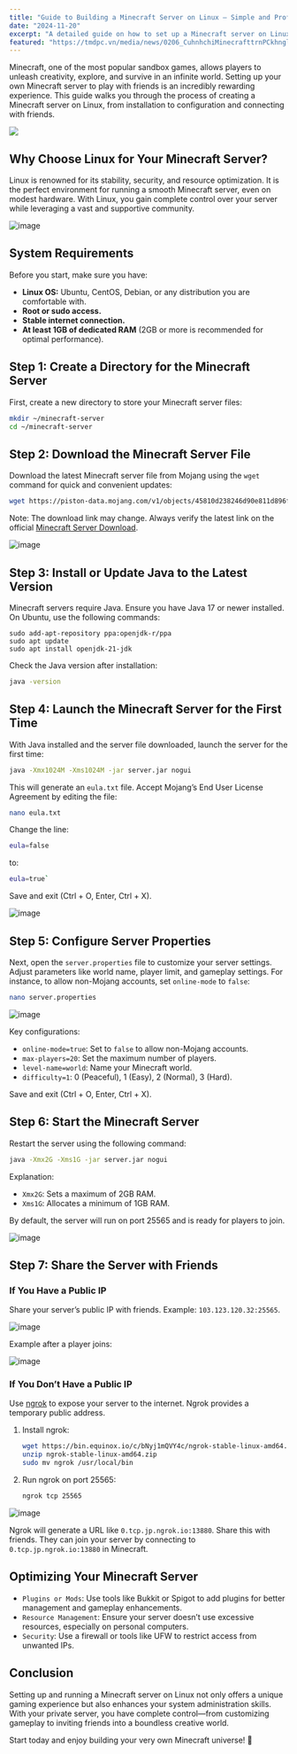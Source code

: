 ```yaml
---
title: "Guide to Building a Minecraft Server on Linux – Simple and Professional"
date: "2024-11-20"
excerpt: "A detailed guide on how to set up a Minecraft server on Linux, tailored for both beginners and professionals"
featured: "https://tmdpc.vn/media/news/0206_CuhnhchiMinecrafttrnPCkhnglogitlag1.jpg"
---
```


Minecraft, one of the most popular sandbox games, allows players to unleash creativity, explore, and survive in an infinite world. Setting up your own Minecraft server to play with friends is an incredibly rewarding experience. This guide walks you through the process of creating a Minecraft server on Linux, from installation to configuration and connecting with friends.

![](https://tmdpc.vn/media/news/0206_CuhnhchiMinecrafttrnPCkhnglogitlag1.jpg)


## Why Choose Linux for Your Minecraft Server?
Linux is renowned for its stability, security, and resource optimization. It is the perfect environment for running a smooth Minecraft server, even on modest hardware. With Linux, you gain complete control over your server while leveraging a vast and supportive community.

![image](https://hackmd.io/_uploads/SygQ1w5f1l.png)

## System Requirements
Before you start, make sure you have:
- **Linux OS:** Ubuntu, CentOS, Debian, or any distribution you are comfortable with.
- **Root or sudo access.**
- **Stable internet connection.**
- **At least 1GB of dedicated RAM** (2GB or more is recommended for optimal performance).

## Step 1: Create a Directory for the Minecraft Server
First, create a new directory to store your Minecraft server files:

```bash
mkdir ~/minecraft-server
cd ~/minecraft-server
```

## Step 2: Download the Minecraft Server File
Download the latest Minecraft server file from Mojang using the `wget` command for quick and convenient updates:
```bash
wget https://piston-data.mojang.com/v1/objects/45810d238246d90e811d896f87b14695b7fb6839/server.jar
```

Note: The download link may change. Always verify the latest link on the official [Minecraft Server Download](https://www.minecraft.net/en-us/download/server).

![image](https://hackmd.io/_uploads/rkznKLcfyg.png)

## Step 3: Install or Update Java to the Latest Version
Minecraft servers require Java. Ensure you have Java 17 or newer installed. On Ubuntu, use the following commands:
```
sudo add-apt-repository ppa:openjdk-r/ppa
sudo apt update
sudo apt install openjdk-21-jdk
```

Check the Java version after installation:

```bash
java -version
```

## Step 4: Launch the Minecraft Server for the First Time

With Java installed and the server file downloaded, launch the server for the first time:

```bash
java -Xmx1024M -Xms1024M -jar server.jar nogui
```

This will generate an `eula.txt` file. Accept Mojang’s End User License Agreement by editing the file:
```bash
nano eula.txt
```
Change the line:
```bash
eula=false
``` 
to:
```bash
eula=true`
```
Save and exit (Ctrl + O, Enter, Ctrl + X).

![image](https://hackmd.io/_uploads/HkDw989G1x.png)

## Step 5: Configure Server Properties

Next, open the `server.properties` file to customize your server settings. Adjust parameters like world name, player limit, and gameplay settings. For instance, to allow non-Mojang accounts, set `online-mode` to `false`:

```bash
nano server.properties
```

![image](https://hackmd.io/_uploads/S1NIjI9zkl.png)

Key configurations:
- `online-mode=true`: Set to `false` to allow non-Mojang accounts.
- `max-players=20`: Set the maximum number of players.
- `level-name=world`: Name your Minecraft world.
- `difficulty=1`: 0 (Peaceful), 1 (Easy), 2 (Normal), 3 (Hard).


Save and exit (Ctrl + O, Enter, Ctrl + X).

## Step 6: Start the Minecraft Server

Restart the server using the following command:

```bash
java -Xmx2G -Xms1G -jar server.jar nogui
```

Explanation:
- `Xmx2G`: Sets a maximum of 2GB RAM.
- `Xms1G`: Allocates a minimum of 1GB RAM.

By default, the server will run on port 25565 and is ready for players to join.

![image](https://hackmd.io/_uploads/HkjzhU9M1e.png)

## Step 7: Share the Server with Friends

### If You Have a Public IP
Share your server’s public IP with friends. Example: `103.123.120.32:25565`.

![image](https://hackmd.io/_uploads/B1lZYCIcGkg.png)

Example after a player joins:

![image](https://hackmd.io/_uploads/ByHSnLcz1x.png)

### If You Don’t Have a Public IP
Use [ngrok](https://ngrok.com/) to expose your server to the internet. Ngrok provides a temporary public address.

1. Install ngrok:
    ```bash
    wget https://bin.equinox.io/c/bNyj1mQVY4c/ngrok-stable-linux-amd64.zip
    unzip ngrok-stable-linux-amd64.zip
    sudo mv ngrok /usr/local/bin
    ```

2. Run ngrok on port 25565:
    ```bash
    ngrok tcp 25565
    ```

![image](https://hackmd.io/_uploads/SkX4pUcMyl.png)

Ngrok will generate a URL like `0.tcp.jp.ngrok.io:13880`. Share this with friends. They can join your server by connecting to `0.tcp.jp.ngrok.io:13880` in Minecraft.
## Optimizing Your Minecraft Server
- `Plugins or Mods`: Use tools like Bukkit or Spigot to add plugins for better management and gameplay enhancements.
- `Resource Management`: Ensure your server doesn’t use excessive resources, especially on personal computers.
- `Security`: Use a firewall or tools like UFW to restrict access from unwanted IPs.


## Conclusion
Setting up and running a Minecraft server on Linux not only offers a unique gaming experience but also enhances your system administration skills. With your private server, you have complete control—from customizing gameplay to inviting friends into a boundless creative world.

Start today and enjoy building your very own Minecraft universe! 🌟
